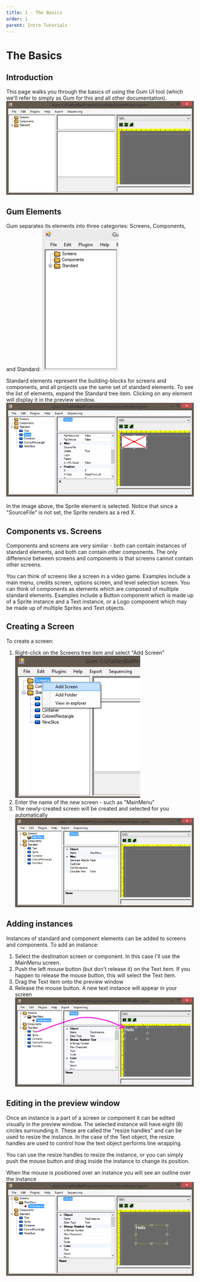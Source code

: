 ```yaml
---
title: 1 - The Basics
order: 1
parent: Intro Tutorials
---
```


# The Basics

## Introduction

This page walks you through the basics of using the Gum UI tool \(which we'll refer to simply as Gum for this and all other documentation\).  
![](../.gitbook/assets/GumEmpty.PNG)

## Gum Elements

Gum separates its elements into three categories: Screens, Components, and Standard: ![](../.gitbook/assets/3Elements.PNG)

Standard elements represent the building-blocks for screens and components, and all projects use the same set of standard elements. To see the list of elements, expand the Standard tree item. Clicking on any element will display it in the preview window. ![](../.gitbook/assets/SelectedSprite.PNG)

In the image above, the Sprite element is selected. Notice that since a "SourceFile" is not set, the Sprite renders as a red X.

## Components vs. Screens

Components and screens are very similar - both can contain instances of standard elements, and both can contain other components. The only difference between screens and components is that screens cannot contain other screens.

You can think of screens like a screen in a video game. Examples include a main menu, credits screen, options screen, and level selection screen. You can think of components as elements which are composed of multiple standard elements. Examples include a Button component which is made up of a Sprite instance and a Text instance, or a Logo component which may be made up of multiple Sprites and Text objects.

## Creating a Screen

To create a screen:

1. Right-click on the Screens tree item and select "Add Screen" ![](../.gitbook/assets/GumAddScreen.png)
2. Enter the name of the new screen - such as "MainMenu"
3. The newly-created screen will be created and selected for you automatically ![](../.gitbook/assets/GumNewMainMenu.PNG)

## Adding instances

Instances of standard and component elements can be added to screens and components. To add an instance:

1. Select the destination screen or component.  In this case I'll use the MainMenu screen.
2. Push the left mouse button \(but don't release it\) on the Text item.  If you happen to release the mouse button, this will select the Text item.
3. Drag the Text item onto the preview window
4. Release the mouse button.  A new text instance will appear in your screen ![](../.gitbook/assets/GumTextInstance.png)

## Editing in the preview window

Once an instance is a part of a screen or component it can be edited visually in the preview window. The selected instance will have eight \(8\) circles surrounding it. These are called the "resize handles" and can be used to resize the instance. In the case of the Text object, the resize handles are used to control how the text object performs line wrapping.

You can use the resize handles to resize the instance, or you can simply push the mouse button and drag inside the instance to change its position.

When the mouse is positioned over an instance you will see an outline over the instance ![](../.gitbook/assets/GumInstanceOutline.png)

